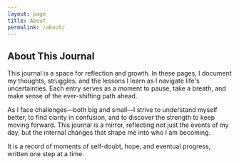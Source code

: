 ```yaml
---
layout: page
title: About
permalink: /about/
---
```


## About This Journal

This journal is a space for reflection and growth. In these pages, I document my thoughts, struggles, and the lessons I learn as I navigate life's uncertainties. Each entry serves as a moment to pause, take a breath, and make sense of the ever-shifting path ahead.

As I face challenges—both big and small—I strive to understand myself better, to find clarity in confusion, and to discover the strength to keep moving forward. This journal is a mirror, reflecting not just the events of my day, but the internal changes that shape me into who I am becoming.

It is a record of moments of self-doubt, hope, and eventual progress, written one step at a time.

